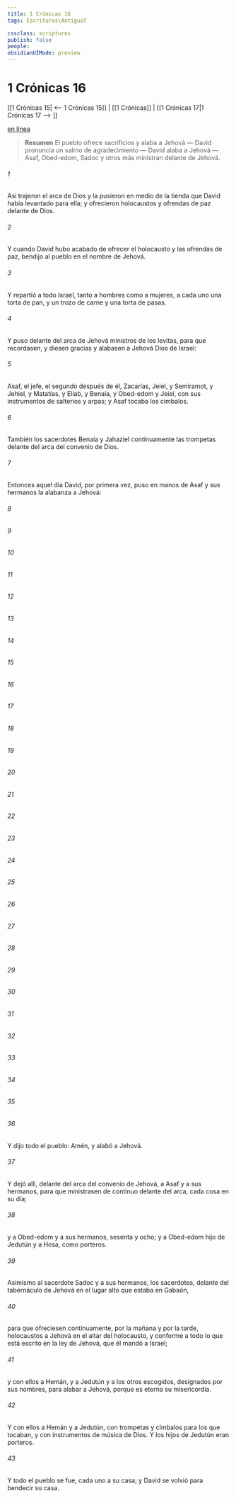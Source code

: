 ```yaml
---
title: 1 Crónicas 16
tags: Escrituras\AntiguoT

cssclass: scriptures
publish: false
people:
obsidianUIMode: preview
---
```


# 1 Crónicas 16
[[1 Crónicas 15| <-- 1 Crónicas 15]] | [[1 Crónicas]] | [[1 Crónicas 17|1 Crónicas 17 --> ]]

[en línea](https://churchofjesuschrist.org/study/scriptures/ot/1-chr/16?lang=spa)

> __Resumen__
El pueblo ofrece sacrificios y alaba a Jehová — David pronuncia un salmo de agradecimiento — David alaba a Jehová — Asaf, Obed-edom, Sadoc y otros más ministran delante de Jehová.

###### 1 
Así trajeron el arca de Dios y la pusieron en medio de la tienda que David había levantado para ella; y ofrecieron holocaustos y ofrendas de paz delante de Dios.

###### 2 
Y cuando David hubo acabado de ofrecer el holocausto y las ofrendas de paz, bendijo al pueblo en el nombre de Jehová.

###### 3 
Y repartió a todo Israel, tanto a hombres como a mujeres, a cada uno una torta de pan, y un trozo de carne y una torta de pasas.

###### 4 
Y puso delante del arca de Jehová ministros de los levitas, para que recordasen, y diesen gracias y alabasen a Jehová Dios de Israel:

###### 5 
Asaf, el jefe, el segundo después de él, Zacarías, Jeiel, y Semiramot, y Jehiel, y Matatías, y Eliab, y Benaía, y Obed-edom y Jeiel, con sus instrumentos de salterios y arpas; y Asaf tocaba los címbalos.

###### 6 
También los sacerdotes Benaía y Jahaziel  continuamente las trompetas delante del arca del convenio de Dios.

###### 7 
Entonces aquel día David, por primera vez, puso en manos de Asaf y sus hermanos la alabanza a Jehová:

###### 8 


###### 9 


###### 10 


###### 11 


###### 12 


###### 13 


###### 14 


###### 15 


###### 16 


###### 17 


###### 18 


###### 19 


###### 20 


###### 21 


###### 22 


###### 23 


###### 24 


###### 25 


###### 26 


###### 27 


###### 28 


###### 29 


###### 30 


###### 31 


###### 32 


###### 33 


###### 34 


###### 35 


###### 36 
Y dijo todo el pueblo: Amén, y alabó a Jehová.

###### 37 
Y dejó allí, delante del arca del convenio de Jehová, a Asaf y a sus hermanos, para que ministrasen de continuo delante del arca, cada cosa en su día;

###### 38 
y a Obed-edom y a sus hermanos, sesenta y ocho; y a Obed-edom hijo de Jedutún y a Hosa, como porteros.

###### 39 
Asimismo al sacerdote Sadoc y a sus hermanos, los sacerdotes, delante del tabernáculo de Jehová en el lugar alto que estaba en Gabaón,

###### 40 
para que ofreciesen continuamente, por la mañana y por la tarde, holocaustos a Jehová en el altar del holocausto, y conforme a todo lo que está escrito en la ley de Jehová, que él mandó a Israel;

###### 41 
y con ellos a Hemán, y a Jedutún y a los otros escogidos, designados por sus nombres, para alabar a Jehová, porque es eterna su misericordia.

###### 42 
Y con ellos a Hemán y a Jedutún, con trompetas y címbalos para los que tocaban, y con  instrumentos de música de Dios. Y los hijos de Jedutún eran porteros.

###### 43 
Y todo el pueblo se fue, cada uno a su casa; y David se volvió para bendecir su casa.

